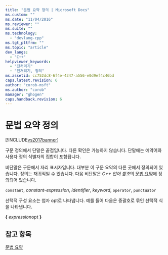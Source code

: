 ```yaml
---
title: "문법 요약 정의 | Microsoft Docs"
ms.custom: ""
ms.date: "11/04/2016"
ms.reviewer: ""
ms.suite: ""
ms.technology: 
  - "devlang-cpp"
ms.tgt_pltfrm: ""
ms.topic: "article"
dev_langs: 
  - "C++"
helpviewer_keywords: 
  - "전처리기"
  - "전처리기, 정의"
ms.assetid: cc752dc8-6f4e-4347-a556-e0d9ef4c46bd
caps.latest.revision: 6
author: "corob-msft"
ms.author: "corob"
manager: "ghogen"
caps.handback.revision: 6
---
```

# 문법 요약 정의
[!INCLUDE[vs2017banner](../assembler/inline/includes/vs2017banner.md)]

구문 정의에서 단말은 끝점입니다.  다른 확인은 가능하지 않습니다.  단말에는 예약어와 사용자 정의 식별자의 집합이 포함됩니다.  
  
 비단말은 구문에서 자리 표시자입니다.  대부분 이 구문 요약의 다른 곳에서 정의되어 있습니다.  정의는 재귀적일 수 있습니다.  다음 비단말은 *C\+\+ 언어 참조*의 [문법 요약](../misc/grammar-summary-cpp.md)에 정의되어 있습니다.  
  
 `constant`, *constant\-expression*, *identifier*, *keyword*, `operator`, `punctuator`  
  
 선택적 구성 요소는 첨자 opt로 나타냅니다.  예를 들어 다음은 중괄호로 묶인 선택적 식을 나타냅니다.  
  
 **{** *expression*opt **}**  
  
## 참고 항목  
 [문법 요약](../preprocessor/grammar-summary-c-cpp.md)